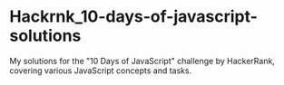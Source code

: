 # Hackrnk_10-days-of-javascript-solutions
My solutions for the "10 Days of JavaScript" challenge by HackerRank, covering various JavaScript concepts and tasks.
